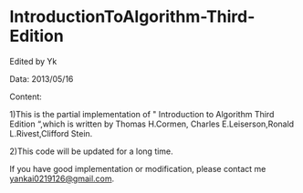 IntroductionToAlgorithm-Third-Edition
=====================================

Edited by Yk

Data:     2013/05/16

Content:
   
   1)This is the partial implementation of " Introduction to Algorithm Third Edition “,which is written by Thomas H.Cormen,
    Charles E.Leiserson,Ronald L.Rivest,Clifford Stein.

   2)This code will be updated for a long time.
    

If you have good implementation or modification, please contact me yankai0219126@gmail.com.

